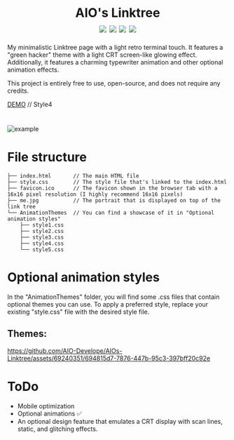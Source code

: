 
<h1 align="center">
    AIO's Linktree
    <br>
    <div align="center">
    <img src="https://img.shields.io/badge/html-5-red" align="center"/>
    <img src="https://img.shields.io/badge/css-3-blue" align="center"/>
    <img src="https://img.shields.io/badge/Developing-Active-brightgreen" align="center"/>
    <img src="https://img.shields.io/badge/Version-2.0-green" align="center"/>
    </div>
</h1>

My minimalistic Linktree page with a light retro terminal touch. It features a "green hacker" theme with a light CRT screen-like glowing effect. Additionally, it features a charming typewriter animation and other optional animation effects.
 
This project is entirely free to use, open-source, and does not require any credits.
 
[DEMO](https://daboys.ml/) // Style4

#
![example](https://github.com/AIO-Develope/AIOs-Linktree/assets/69240351/00d9fb42-0a92-408e-815f-ff22f5735c29)


# File structure
```
├── index.html       // The main HTML file
├── style.css        // The style file that's linked to the index.html
├── favicon.ico      // The favicon shown in the browser tab with a 16x16 pixel resolution (I highly recommend 16x16 pixels)
├── me.jpg           // The portrait that is displayed on top of the link tree
└── AnimationThemes  // You can find a showcase of it in "Optional animation styles"
    ├── style1.css
    ├── style2.css
    ├── style3.css
    ├── style4.css
    └── style5.css
```
# Optional animation styles

In the "AnimationThemes" folder, you will find some .css files that contain optional themes you can use. To apply a preferred style, replace your existing "style.css" file with the desired style file.

<h2>Themes:</h2>

https://github.com/AIO-Develope/AIOs-Linktree/assets/69240351/694815d7-7876-447b-95c3-397bff20c92e



# ToDo

- Mobile optimization
- Optional animations ✅
- An optional design feature that emulates a CRT display with scan lines, static, and glitching effects.


